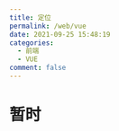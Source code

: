 ```yaml
---
title: 定位
permalink: /web/vue
date: 2021-09-25 15:48:19
categories: 
  - 前端
  - VUE
comment: false
---
```


# 暂时
